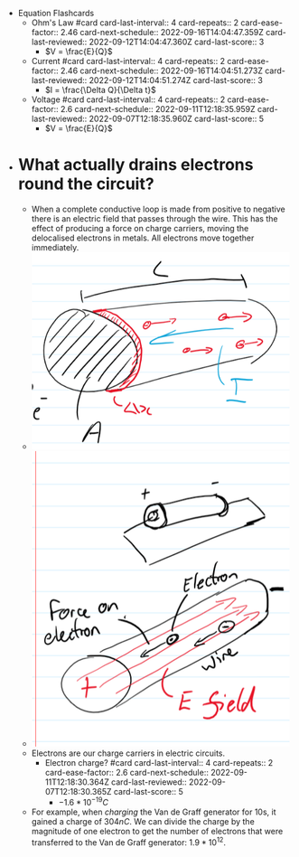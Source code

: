 - Equation Flashcards
	- Ohm's Law #card
	  card-last-interval:: 4
	  card-repeats:: 2
	  card-ease-factor:: 2.46
	  card-next-schedule:: 2022-09-16T14:04:47.359Z
	  card-last-reviewed:: 2022-09-12T14:04:47.360Z
	  card-last-score:: 3
		- $V = \frac{E}{Q}$
	- Current #card
	  card-last-interval:: 4
	  card-repeats:: 2
	  card-ease-factor:: 2.46
	  card-next-schedule:: 2022-09-16T14:04:51.273Z
	  card-last-reviewed:: 2022-09-12T14:04:51.274Z
	  card-last-score:: 3
		- $I = \frac{\Delta Q}{\Delta t}$
	- Voltage #card
	  card-last-interval:: 4
	  card-repeats:: 2
	  card-ease-factor:: 2.6
	  card-next-schedule:: 2022-09-11T12:18:35.959Z
	  card-last-reviewed:: 2022-09-07T12:18:35.960Z
	  card-last-score:: 5
		- $V = \frac{E}{Q}$
- # What actually drains electrons round the circuit?
	- When a complete conductive loop is made from positive to negative there is an electric field that passes through the wire. This has the effect of producing a force on charge carriers, moving the delocalised electrons in metals. All electrons move together immediately.
	- ![Electrons relating to A, C and I.png](../assets/Electrons_relating_to_A,_C_and_I_1662393047839_0.png)
	- ![Electrons passing through an electric field.png](../assets/Electrons_passing_through_an_electric_field_1662393058140_0.png)
	- Electrons are our charge carriers in electric circuits.
		- Electron charge? #card
		  card-last-interval:: 4
		  card-repeats:: 2
		  card-ease-factor:: 2.6
		  card-next-schedule:: 2022-09-11T12:18:30.364Z
		  card-last-reviewed:: 2022-09-07T12:18:30.365Z
		  card-last-score:: 5
			- $-1.6*10^{-19}C$
	- For example, when *charging* the Van de Graff generator for 10s, it gained a charge of $304 nC$. We can divide the charge by the magnitude of one electron to get the number of electrons that were transferred to the Van de Graff generator: $1.9*10^{12}$.